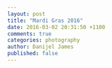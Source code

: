 ```yaml
---
layout: post
title: "Mardi Gras 2016"
date: 2016-03-02 20:31:50 +1100
comments: true
categories: photography
author: Danijel James
published: false
---
```

